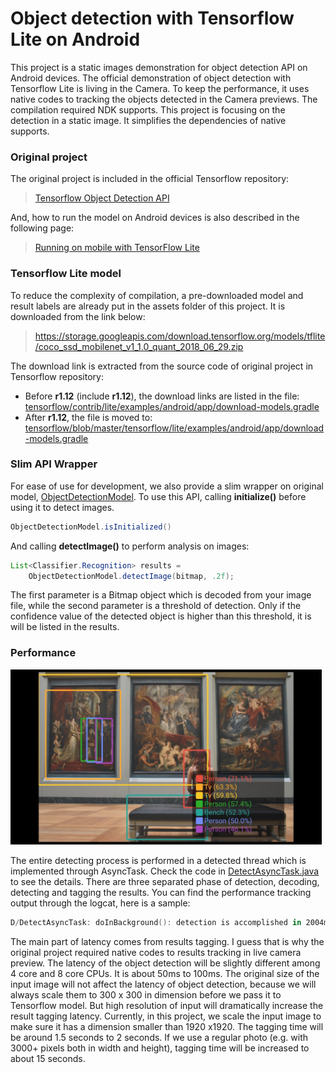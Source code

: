 # Object detection with Tensorflow Lite on Android
This project is a static images demonstration for object detection API on Android devices. The official demonstration of object detection with Tensorflow Lite  is living in the Camera. To keep the performance, it uses native codes to tracking the objects detected in the Camera previews. The compilation required NDK supports. This project is focusing on the detection in a static image. It simplifies the dependencies of native supports.

### Original project
The original project is included in the official Tensorflow repository:
>[Tensorflow Object Detection API](https://github.com/tensorflow/models/tree/master/research/object_detection)

And, how to run the model on Android devices is also described in the following page:
>[Running on mobile with TensorFlow Lite](https://github.com/tensorflow/models/blob/master/research/object_detection/g3doc/running_on_mobile_tensorflowlite.md)
>

### Tensorflow Lite model
To reduce the complexity of compilation, a pre-downloaded model and result labels are already put in the assets folder of this project. It is downloaded from the link below:
>https://storage.googleapis.com/download.tensorflow.org/models/tflite/coco_ssd_mobilenet_v1_1.0_quant_2018_06_29.zip

The download link is extracted from the source code of original project in Tensorflow repository:
- Before **r1.12** (include **r1.12**), the download links are listed in the file:
[tensorflow/contrib/lite/examples/android/app/download-models.gradle](https://github.com/tensorflow/tensorflow/tree/r1.12/tensorflow/contrib/lite/examples/android/app/download-models.gradle)
- After **r1.12**, the file is moved to:
[tensorflow/blob/master/tensorflow/lite/examples/android/app/download-models.gradle](https://github.com/tensorflow/tensorflow/blob/master/tensorflow/lite/examples/android/app/download-models.gradle)

### Slim API Wrapper
For ease of use for development, we also provide a slim wrapper on original model, [ObjectDetectionModel](https://github.com/dailystudio/ml/blob/master/object_detection/app/src/main/java/com/dailystudio/objectdetection/api/ObjectDetectionModel.java).
To use this API, calling **initialize()** before using it to detect images.
```java
ObjectDetectionModel.isInitialized()
```
And calling **detectImage()** to perform analysis on images:
```java
List<Classifier.Recognition> results =
	ObjectDetectionModel.detectImage(bitmap, .2f);
```
The first parameter is a Bitmap object which is decoded from your image file, while the second parameter is a threshold of detection. Only if the confidence value of the detected object is higher than this threshold, it is will be listed in the results.

### Performance
<img src=".github/object_detection_result_sample.jpg" width="498" height="280" alt="Object detection result"/>

The entire detecting process is performed in a detected thread which is implemented through AsyncTask. Check the code in [DetectAsyncTask.java](https://github.com/dailystudio/ml/blob/master/object_detection/app/src/main/java/com/dailystudio/objectdetection/DetectAsyncTask.java) to see the details. There are three separated phase of detection, decoding, detecting and tagging the results. You can find the performance tracking output through the logcat, here is a sample:

```powershell
D/DetectAsyncTask: doInBackground(): detection is accomplished in 2004ms [decode: 89ms, detect: 74ms, tag: 1841ms].
```

The main part of latency comes from results tagging. I guess that is why the original project required native codes to results tracking in live camera preview. The latency of the object detection will be slightly different among 4 core and 8 core CPUs. It is about 50ms to 100ms. The original size of the input image will not affect the latency of object detection, because we will always scale them to 300 x 300 in dimension before we pass it to Tensorflow model. But high resolution of input will dramatically increase the result tagging latency. Currently, in this project, we scale the input image to make sure it has a dimension smaller than 1920 x1920. The tagging time will be around 1.5 seconds to 2 seconds. If we use a regular photo (e.g. with 3000+ pixels both in width and height), tagging time will be increased to about 15 seconds.
